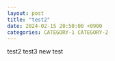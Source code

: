 ```yaml
---
layout: post
title: "test2"
date: 2024-02-15 20:50:00 +0900
categories: CATEGORY-1 CATEGORY-2
---
```

test2 test3
new test
